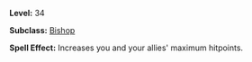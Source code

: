 <!-- TITLE: Spell: Symbol Of Grider -->

**Level:** 34

**Subclass:** [Bishop](bishop)

**Spell Effect:**  Increases you and your allies' maximum hitpoints.